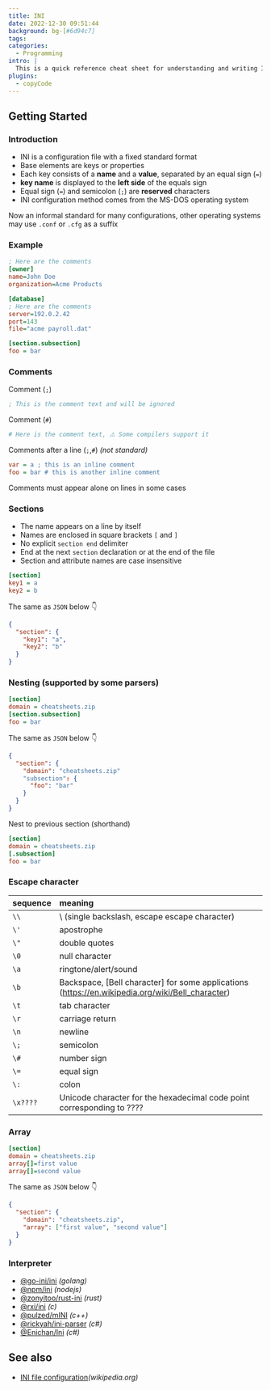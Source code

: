 ```yaml
---
title: INI
date: 2022-12-30 09:51:44
background: bg-[#6d94c7]
tags:
categories:
  - Programming
intro: |
  This is a quick reference cheat sheet for understanding and writing INI-format configuration files.
plugins:
  - copyCode
---
```


## Getting Started

### Introduction

- INI is a configuration file with a fixed standard format
- Base elements are keys or properties
- Each key consists of a **name** and a **value**, separated by an equal sign (`=`)
- **key name** is displayed to the **left side** of the equals sign
- Equal sign (`=`) and semicolon (`;`) are **reserved** characters
- INI configuration method comes from the MS-DOS operating system

Now an informal standard for many configurations, other operating systems may use `.conf` or `.cfg` as a suffix

### Example

```ini
; Here are the comments
[owner]
name=John Doe
organization=Acme Products

[database]
; Here are the comments
server=192.0.2.42
port=143
file="acme payroll.dat"

[section.subsection]
foo = bar
```

### Comments

Comment (`;`)

```ini
; This is the comment text and will be ignored
```

Comment (`#`)

```ini
# Here is the comment text, ⚠️ Some compilers support it
```

Comments after a line (`;`,`#`) _(not standard)_

```ini
var = a ; this is an inline comment
foo = bar # this is another inline comment
```

Comments must appear alone on lines in some cases

### Sections

- The name appears on a line by itself
- Names are enclosed in square brackets `[` and `]`
- No explicit `section end` delimiter
- End at the next `section` declaration or at the end of the file
- Section and attribute names are case insensitive
<!--rehype:className=style-round-->

```ini
[section]
key1 = a
key2 = b
```

The same as `JSON` below 👇

```json
{
  "section": {
    "key1": "a",
    "key2": "b"
  }
}
```

### Nesting (supported by some parsers)

```ini
[section]
domain = cheatsheets.zip
[section.subsection]
foo = bar
```

The same as `JSON` below 👇

```json
{
  "section": {
    "domain": "cheatsheets.zip"
    "subsection": {
      "foo": "bar"
    }
  }
}
```

Nest to previous section (shorthand)

```ini
[section]
domain = cheatsheets.zip
[.subsection]
foo = bar
```

### Escape character

| sequence | meaning                                                                                          |
| :------- | :----------------------------------------------------------------------------------------------- |
| `\\`     | \ (single backslash, escape escape character)                                                    |
| `\'`     | apostrophe                                                                                       |
| `\"`     | double quotes                                                                                    |
| `\0`     | null character                                                                                   |
| `\a`     | ringtone/alert/sound                                                                             |
| `\b`     | Backspace, [Bell character] for some applications (https://en.wikipedia.org/wiki/Bell_character) |
| `\t`     | tab character                                                                                    |
| `\r`     | carriage return                                                                                  |
| `\n`     | newline                                                                                          |
| `\;`     | semicolon                                                                                        |
| `\#`     | number sign                                                                                      |
| `\=`     | equal sign                                                                                       |
| `\:`     | colon                                                                                            |
| `\x????` | Unicode character for the hexadecimal code point corresponding to ????                           |

### Array

```ini
[section]
domain = cheatsheets.zip
array[]=first value
array[]=second value
```

The same as `JSON` below 👇

```json
{
  "section": {
    "domain": "cheatsheets.zip",
    "array": ["first value", "second value"]
  }
}
```

### Interpreter

- [@go-ini/ini](https://github.com/go-ini/ini) _(golang)_
- [@npm/ini](https://www.npmjs.com/package/ini) _(nodejs)_
- [@zonyitoo/rust-ini](https://github.com/zonyitoo/rust-inii) _(rust)_
- [@rxi/ini](https://www.npmjs.com/package/ini) _(c)_
- [@pulzed/mINI](https://github.com/pulzed/mINI) _(c++)_
- [@rickyah/ini-parser](https://github.com/rickyah/ini-parser) _(c#)_
- [@Enichan/Ini](https://github.com/Enichan/Ini) _(c#)_

## See also

- [INI file configuration](https://en.wikipedia.org/wiki/INI_file)_(wikipedia.org)_
